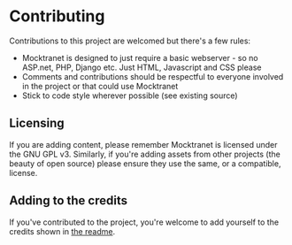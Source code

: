 # Contributing
Contributions to this project are welcomed but there's a few rules:

* Mocktranet is designed to just require a basic webserver - so no ASP.net, PHP, Django etc.  Just HTML, Javascript and CSS please
* Comments and contributions should be respectful to everyone involved in the project or that could use Mocktranet
* Stick to code style wherever possible (see existing source)

## Licensing
If you are adding content, please remember Mocktranet is licensed under the GNU GPL v3.  Similarly, if you're adding assets from other projects (the beauty of open source) please ensure they use the same, or a compatible, license.

## Adding to the credits
If you've contributed to the project, you're welcome to add yourself to the credits shown in [the readme](README.md).